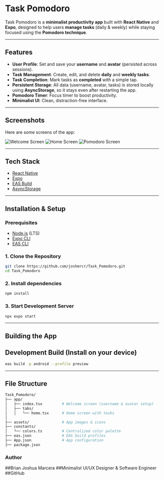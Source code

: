 # Task Pomodoro

Task Pomodoro is a **minimalist productivity app** built with **React Native** and **Expo**, designed to help users **manage tasks** (daily & weekly) while staying focused using the **Pomodoro technique**.

---

## Features
- **User Profile**: Set and save your **username** and **avatar** (persisted across sessions).
- **Task Management**: Create, edit, and delete **daily** and **weekly tasks**.
- **Task Completion**: Mark tasks as **completed** with a simple tap.
- **Persistent Storage**: All data (username, avatar, tasks) is stored locally using **AsyncStorage**, so it stays even after restarting the app.
- **Pomodoro Timer**: Focus timer to boost productivity.
- **Minimalist UI**: Clean, distraction-free interface.

---

## Screenshots
Here are some screens of the app:

![Welcome Screen](assets/screenshots/welcome.jpg)
![Home Screen](assets/screenshots/home.jpg)
![Pomodoro Screen](assets/screenshots/pomodoro.jpg)


---

## Tech Stack
- [React Native](https://reactnative.dev/)
- [Expo](https://expo.dev/)
- [EAS Build](https://docs.expo.dev/build/introduction/)
- [AsyncStorage](https://react-native-async-storage.github.io/async-storage/)

---

## Installation & Setup

### Prerequisites
- [Node.js](https://nodejs.org/) (LTS)
- [Expo CLI](https://docs.expo.dev/more/expo-cli/)
- [EAS CLI](https://docs.expo.dev/eas/)



### 1. Clone the Repository
```bash
git clone https://github.com/joshmrcr/Task_Pomodoro.git
cd Task_Pomodoro
```
### 2. Install dependencies
```bash
npm install
```
### 3. Start Development Server
```bash
npx expo start
```

---
## Building the App
## Development Build (Install on your device)
```bash
eas build -p android --profile preview
```
----

## File Structure
```bash
Task_Pomodoro/
├── app/
│   ├── index.tsx         # Welcome screen (username & avatar setup)
│   ├── tabs/
│   │   └── home.tsx      # Home screen with tasks
│
├── assets/               # App images & icons
├── constants/
│   └── colors.ts         # Centralized color palette
├── eas.json              # EAS build profiles
├── App.json              # App configuration
├── package.json
```


### Author
##Brian Joshua Marcera
##Minimalist UI/UX Designer & Software Engineer
##GitHub
















